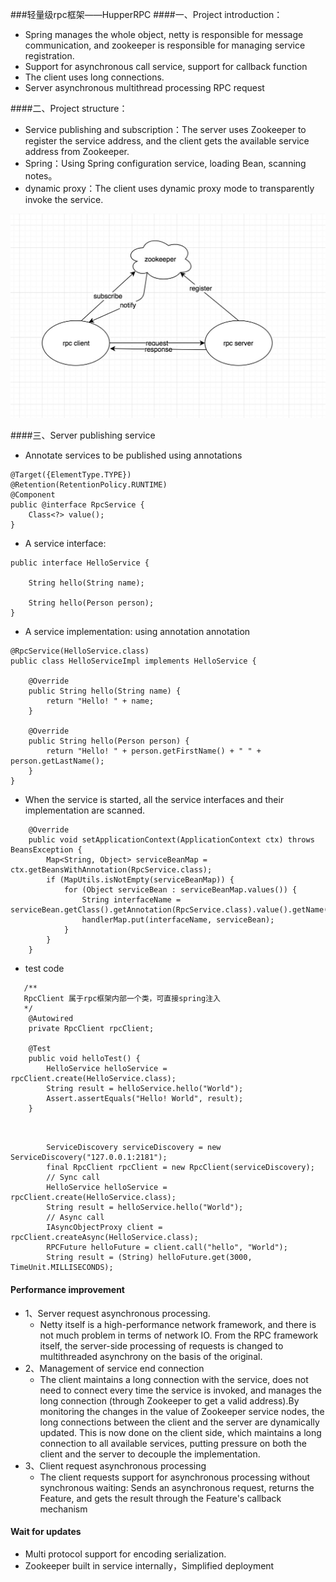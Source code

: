 ###轻量级rpc框架——HupperRPC
####一、Project introduction：
* Spring manages the whole object, netty is responsible for message communication, and zookeeper is responsible for managing service registration.
* Support for asynchronous call service, support for callback function
* The client uses long connections.
* Server asynchronous multithread processing RPC request

####二、Project structure：
* Service publishing and subscription：The server uses Zookeeper to register the service address, and the client gets the available service address from Zookeeper.
* Spring：Using Spring configuration service, loading Bean, scanning notes。
* dynamic proxy：The client uses dynamic proxy mode to transparently invoke the service.

![Alt text](pic/rpc1.jpg)


####三、Server publishing service
* Annotate services to be published using annotations

```
@Target({ElementType.TYPE})
@Retention(RetentionPolicy.RUNTIME)
@Component
public @interface RpcService {
    Class<?> value();
}
```
* A service interface:

```
public interface HelloService {

    String hello(String name);

    String hello(Person person);
}
```

* A service implementation: using annotation annotation

```
@RpcService(HelloService.class)
public class HelloServiceImpl implements HelloService {

    @Override
    public String hello(String name) {
        return "Hello! " + name;
    }

    @Override
    public String hello(Person person) {
        return "Hello! " + person.getFirstName() + " " + person.getLastName();
    }
}
```
* When the service is started, all the service interfaces and their implementation are scanned.

```
	@Override
    public void setApplicationContext(ApplicationContext ctx) throws BeansException {
        Map<String, Object> serviceBeanMap = ctx.getBeansWithAnnotation(RpcService.class);
        if (MapUtils.isNotEmpty(serviceBeanMap)) {
            for (Object serviceBean : serviceBeanMap.values()) {
                String interfaceName = serviceBean.getClass().getAnnotation(RpcService.class).value().getName();
                handlerMap.put(interfaceName, serviceBean);
            }
        }
    }
```
* test code  

```
   /**
   RpcClient 属于rpc框架内部一个类，可直接spring注入
   */
 	@Autowired
    private RpcClient rpcClient;

    @Test
    public void helloTest() {
        HelloService helloService = rpcClient.create(HelloService.class);
        String result = helloService.hello("World");
        Assert.assertEquals("Hello! World", result);
    }
   
```
```

 		ServiceDiscovery serviceDiscovery = new ServiceDiscovery("127.0.0.1:2181");
		final RpcClient rpcClient = new RpcClient(serviceDiscovery);
		// Sync call
		HelloService helloService = rpcClient.create(HelloService.class);
		String result = helloService.hello("World");
		// Async call
		IAsyncObjectProxy client = rpcClient.createAsync(HelloService.class);
		RPCFuture helloFuture = client.call("hello", "World");
   		String result = (String) helloFuture.get(3000, TimeUnit.MILLISECONDS);

```

#### Performance improvement
* 1、Server request asynchronous processing. 
	*  Netty itself is a high-performance network framework, and there is not much problem in terms of network IO. From the RPC framework itself, the server-side processing of requests is changed to multithreaded asynchrony on the basis of the original.
* 2、Management of service end connection
	* The client maintains a long connection with the service, does not need to connect every time the service is invoked, and manages the long connection (through Zookeeper to get a valid address).By monitoring the changes in the value of Zookeeper service nodes, the long connections between the client and the server are dynamically updated. This is now done on the client side, which maintains a long connection to all available services, putting pressure on both the client and the server to decouple the implementation. 
* 3、Client request asynchronous processing
	* The client requests support for asynchronous processing without synchronous waiting: Sends an asynchronous request, returns the Feature, and gets the result through the Feature's callback mechanism 




#### Wait for updates
* Multi protocol support for encoding serialization.
* Zookeeper built in service internally，Simplified deployment













